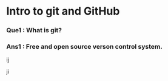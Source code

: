 # Intro to git and GitHub

### Que1 : What is git?
### Ans1 : Free and open source verson control system.

ij


ji

